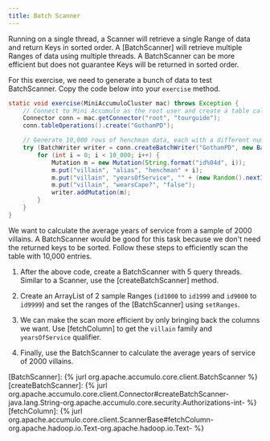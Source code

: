 ```yaml
---
title: Batch Scanner
---
```

Running on a single thread, a Scanner will retrieve a single Range of data and return Keys in sorted order. A [BatchScanner] 
will retrieve multiple Ranges of data using multiple threads.  A BatchScanner can be more efficient but does not guarantee Keys will be returned in sorted order.

For this exercise, we need to generate a bunch of data to test BatchScanner.  Copy the code below into your `exercise` method.
```java
static void exercise(MiniAccumuloCluster mac) throws Exception {
    // Connect to Mini Accumulo as the root user and create a table called "GothamPD".
    Connector conn = mac.getConnector("root", "tourguide");
    conn.tableOperations().create("GothamPD");

    // Generate 10,000 rows of henchman data, each with a different number yearsOfService
    try (BatchWriter writer = conn.createBatchWriter("GothamPD", new BatchWriterConfig())) {
        for (int i = 0; i < 10_000; i++) {
            Mutation m = new Mutation(String.format("id%04d", i));
            m.put("villain", "alias", "henchman" + i);
            m.put("villain", "yearsOfService", "" + (new Random().nextInt(50)));
            m.put("villain", "wearsCape?", "false");
            writer.addMutation(m);
        }
    }
}
```

We want to calculate the average years of service from a sample of 2000 villains. A BatchScanner would be good for this task because we
don't need the returned keys to be sorted. Follow these steps to efficiently scan the table with 10,000 entries.

1. After the above code, create a BatchScanner with 5 query threads.  Similar to a Scanner, use the [createBatchScanner] method.

2. Create an ArrayList of 2 sample Ranges (`id1000` to `id1999` and `id9000` to `id9999`) and set the ranges of the [BatchScanner] using `setRanges`.

3. We can make the scan more efficient by only bringing back the columns we want.  Use [fetchColumn] to get the `villain` family
and `yearsOfService` qualifier.

4. Finally, use the BatchScanner to calculate the average years of service of 2000 villains.

[BatchScanner]: {% jurl org.apache.accumulo.core.client.BatchScanner %}
[createBatchScanner]: {% jurl org.apache.accumulo.core.client.Connector#createBatchScanner-java.lang.String-org.apache.accumulo.core.security.Authorizations-int- %}
[fetchColumn]: {% jurl org.apache.accumulo.core.client.ScannerBase#fetchColumn-org.apache.hadoop.io.Text-org.apache.hadoop.io.Text- %}
